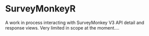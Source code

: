 # SurveyMonkeyR

A work in process interacting with SurveyMonkey V3 API detail and response views.  Very limited in scope at the moment....
